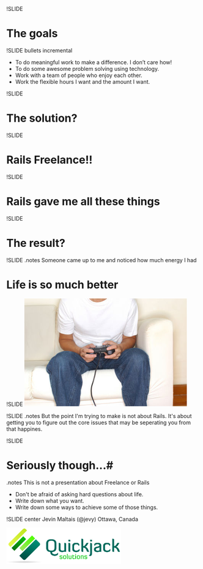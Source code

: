 !SLIDE
# The goals #

!SLIDE bullets incremental
* To do meaningful work to make a difference.  I don’t care how!
* To do some awesome problem solving using technology.
* Work with a team of people who enjoy each other.
* Work the flexible hours I want and the amount I want.

!SLIDE
# The solution? #

!SLIDE
# Rails Freelance!! #

!SLIDE

# Rails gave me all these things #

!SLIDE
# The result? #

!SLIDE
.notes Someone came up to me and noticed how much energy I had

# Life is so much better #

!SLIDE
![gaming](gaming.jpg)

!SLIDE
.notes But the point I'm trying to make is not about Rails.  It's about
getting you to figure out the core issues that may be seperating you
from that happines.

!SLIDE
# Seriously though...#
.notes This is not a presentation about Freelance or Rails

* Don't be afraid of asking hard questions about life.
* Write down what you want.
* Write down some ways to achieve some of those things.

!SLIDE center
    Jevin Maltais (@jevy)
    Ottawa, Canada

![quickjack](quickjack.png)
